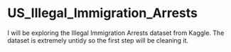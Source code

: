 # US_Illegal_Immigration_Arrests
I will be exploring the Illegal Immigration Arrests dataset from Kaggle.
The dataset is extremely untidy so the first step will be cleaning it.
